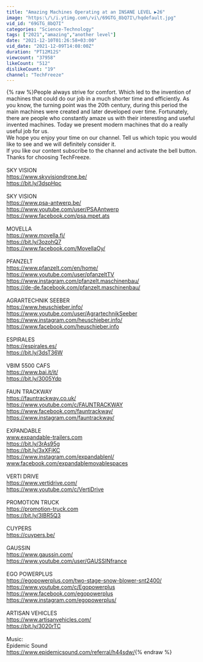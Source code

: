 ```yaml
---
title: "Amazing Machines Operating at an INSANE LEVEL ▶26"
image: "https:\/\/i.ytimg.com\/vi\/69GTG_8bQ7I\/hqdefault.jpg"
vid_id: "69GTG_8bQ7I"
categories: "Science-Technology"
tags: ["2021","amazing","another level"]
date: "2021-12-10T01:26:58+03:00"
vid_date: "2021-12-09T14:08:00Z"
duration: "PT12M12S"
viewcount: "37958"
likeCount: "512"
dislikeCount: "19"
channel: "TechFreeze"
---
```

{% raw %}People always strive for comfort. Which led to the invention of machines that could do our job in a much shorter time and efficiently. As you know, the turning point was the 20th century, during this period the main machines were created and later developed over time. Fortunately, there are people who constantly amaze us with their interesting and useful invented machines. Today we present modern machines that do a really useful job for us.<br />We hope you enjoy your time on our channel. Tell us which topic you would like to see and we will definitely consider it.<br />If you like our content subscribe to the channel and activate the bell button.<br />Thanks for choosing TechFreeze.<br /><br />SKY VISION  <br /><a rel="nofollow" target="blank" href="https://www.skyvisiondrone.be/">https://www.skyvisiondrone.be/</a> <br /><a rel="nofollow" target="blank" href="https://bit.ly/3dspHpc">https://bit.ly/3dspHpc</a> <br /><br />SKY VISION <br /><a rel="nofollow" target="blank" href="https://www.psa-antwerp.be/">https://www.psa-antwerp.be/</a> <br /><a rel="nofollow" target="blank" href="https://www.youtube.com/user/PSAAntwerp">https://www.youtube.com/user/PSAAntwerp</a> <br /><a rel="nofollow" target="blank" href="https://www.facebook.com/psa.mpet.ats">https://www.facebook.com/psa.mpet.ats</a> <br /><br />MOVELLA<br /><a rel="nofollow" target="blank" href="https://www.movella.fi/">https://www.movella.fi/</a> <br /><a rel="nofollow" target="blank" href="https://bit.ly/3ozohQ7">https://bit.ly/3ozohQ7</a> <br /><a rel="nofollow" target="blank" href="https://www.facebook.com/MovellaOy/">https://www.facebook.com/MovellaOy/</a> <br /><br />PFANZELT<br /><a rel="nofollow" target="blank" href="https://www.pfanzelt.com/en/home/">https://www.pfanzelt.com/en/home/</a><br /><a rel="nofollow" target="blank" href="https://www.youtube.com/user/pfanzeltTV">https://www.youtube.com/user/pfanzeltTV</a> <br /><a rel="nofollow" target="blank" href="https://www.instagram.com/pfanzelt.maschinenbau/">https://www.instagram.com/pfanzelt.maschinenbau/</a> <br /><a rel="nofollow" target="blank" href="https://de-de.facebook.com/pfanzelt.maschinenbau/">https://de-de.facebook.com/pfanzelt.maschinenbau/</a> <br /><br />AGRARTECHNIK SEEBER<br /><a rel="nofollow" target="blank" href="https://www.heuschieber.info/">https://www.heuschieber.info/</a><br /><a rel="nofollow" target="blank" href="https://www.youtube.com/user/AgrartechnikSeeber">https://www.youtube.com/user/AgrartechnikSeeber</a> <br /><a rel="nofollow" target="blank" href="https://www.instagram.com/heuschieber.info/">https://www.instagram.com/heuschieber.info/</a> <br /><a rel="nofollow" target="blank" href="https://www.facebook.com/heuschieber.info">https://www.facebook.com/heuschieber.info</a><br /><br />ESPIRALES <br /><a rel="nofollow" target="blank" href="https://espirales.es/">https://espirales.es/</a> <br /><a rel="nofollow" target="blank" href="https://bit.ly/3dsT36W">https://bit.ly/3dsT36W</a> <br /><br />VBIM 5500 CAFS <br /><a rel="nofollow" target="blank" href="https://www.bai.it/it/">https://www.bai.it/it/</a> <br /><a rel="nofollow" target="blank" href="https://bit.ly/3005Ydp">https://bit.ly/3005Ydp</a> <br /><br />FAUN TRACKWAY<br /><a rel="nofollow" target="blank" href="https://fauntrackway.co.uk/">https://fauntrackway.co.uk/</a> <br /><a rel="nofollow" target="blank" href="https://www.youtube.com/c/FAUNTRACKWAY">https://www.youtube.com/c/FAUNTRACKWAY</a> <br /><a rel="nofollow" target="blank" href="https://www.facebook.com/fauntrackway/">https://www.facebook.com/fauntrackway/</a><br /><a rel="nofollow" target="blank" href="https://www.instagram.com/fauntrackway/">https://www.instagram.com/fauntrackway/</a> <br /><br />EXPANDABLE <br />www.expandable-trailers.com<br /><a rel="nofollow" target="blank" href="https://bit.ly/3rAs95g">https://bit.ly/3rAs95g</a> <br /><a rel="nofollow" target="blank" href="https://bit.ly/3xXFjKC">https://bit.ly/3xXFjKC</a> <br /><a rel="nofollow" target="blank" href="https://www.instagram.com/expandablenl/">https://www.instagram.com/expandablenl/</a> <br />www.facebook.com/expandablemovablespaces <br /><br />VERTI DRIVE <br /><a rel="nofollow" target="blank" href="https://www.vertidrive.com/">https://www.vertidrive.com/</a><br /><a rel="nofollow" target="blank" href="https://www.youtube.com/c/VertiDrive">https://www.youtube.com/c/VertiDrive</a><br /><br />PROMOTION TRUCK<br /><a rel="nofollow" target="blank" href="https://promotion-truck.com">https://promotion-truck.com</a> <br /><a rel="nofollow" target="blank" href="https://bit.ly/3IBR5Q3">https://bit.ly/3IBR5Q3</a> <br /><br />CUYPERS<br /><a rel="nofollow" target="blank" href="https://cuypers.be/">https://cuypers.be/</a> <br /><br />GAUSSIN<br /><a rel="nofollow" target="blank" href="https://www.gaussin.com/">https://www.gaussin.com/</a><br /><a rel="nofollow" target="blank" href="https://www.youtube.com/user/GAUSSINfrance">https://www.youtube.com/user/GAUSSINfrance</a><br /><br />EGO POWERPLUS <br /><a rel="nofollow" target="blank" href="https://egopowerplus.com/two-stage-snow-blower-snt2400/">https://egopowerplus.com/two-stage-snow-blower-snt2400/</a><br /><a rel="nofollow" target="blank" href="https://www.youtube.com/c/Egopowerplus">https://www.youtube.com/c/Egopowerplus</a> <br /><a rel="nofollow" target="blank" href="https://www.facebook.com/egopowerplus">https://www.facebook.com/egopowerplus</a> <br /><a rel="nofollow" target="blank" href="https://www.instagram.com/egopowerplus/">https://www.instagram.com/egopowerplus/</a><br /><br />ARTISAN VEHICLES<br /><a rel="nofollow" target="blank" href="https://www.artisanvehicles.com/">https://www.artisanvehicles.com/</a><br /><a rel="nofollow" target="blank" href="https://bit.ly/3020rTC">https://bit.ly/3020rTC</a><br /><br />Music:<br />Epidemic Sound<br /><a rel="nofollow" target="blank" href="https://www.epidemicsound.com/referral/h44sdw/">https://www.epidemicsound.com/referral/h44sdw/</a>{% endraw %}
